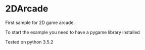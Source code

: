 # 2DArcade
First sample for 2D game arcade.


To start the example you need to have a pygame library installed

Tested on python 3.5.2
